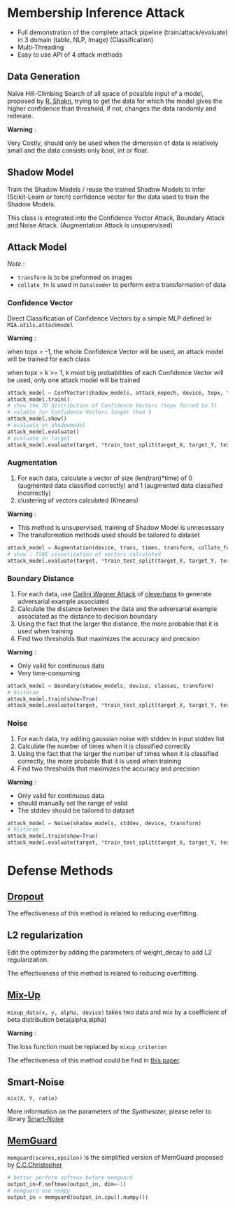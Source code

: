 # Membership Inference Attack

- Full demonstration of the complete attack pipeline (train/attack/evaluate) in 3 domain (table, NLP, Image) (Classification)
- Multi-Threading
- Easy to use API of 4 attack methods

## Data Generation

Naïve Hill-Climbing Search of all space of possible input of a model, proposed by [R. Shokri](https://arxiv.org/abs/1610.05820), trying to get the data for which the model gives the higher confidence than threshold, if not, changes the data randomly and reiterate.

**Warning** :

Very Costly, should only be used when the dimension of data is relatively small and the data consists only bool, int or float.

## Shadow Model

Train the Shadow Models / reuse the trained Shadow Models to infer (Scikit-Learn or torch) confidence vector for the data used to train the Shadow Models.

This class is integrated into the Confidence Vector Attack, Boundary Attack and Noise Attack. (Augmentation Attack is unsupervised)

## Attack Model

*Note* :

- `transform` is to be preformed on images
- `collate_fn` is used in `Dataloader` to perform extra transformation of data

### Confidence Vector

Direct Classification of Confidence Vectors by a simple MLP defined in `MIA.utils.attackmodel`

**Warning** :

when topx = -1, the whole Confidence Vector will be used, an attack model will be trained for each class

when topx = k >= 1, k most big probabilities of each Confidence Vector will be used, only one attack model will be
trained

```python
attack_model = ConfVector(shadow_models, attack_nepoch, device, topx, transform)
attack_model.train()
# show the 3D distribution of Confidence Vectors (topx forced to 3)
# valable for Confidence Vectors longer than 3
attack_model.show()
# evaluate on shadowmodel
attack_model.evaluate()
# evaluate on target
attack_model.evaluate(target, *train_test_split(target_X, target_Y, test_size=0.5, random_state=42))

```

### Augmentation

1. For each data, calculate a vector of size (len(tran)*time) of 0 (augmented data classified correctly) and 1 (augmented data classified incorrectly)
2. clustering of vectors calculated (Kmeans)

**Warning** :

- This method is unsupervised, training of Shadow Model is unnecessary
- The transformation methods used should be tailored to dataset

```python
attack_model = Augmentation(device, trans, times, transform, collate_fn, batch_size)
# show : TSNE visualization of vectors calculated
attack_model.evaluate(target, *train_test_split(target_X, target_Y, test_size=0.5, random_state=42), show=True)
```

### Boundary Distance

1. For each data, use [Carlini Wagner Attack](https://arxiv.org/abs/1608.04644) of [cleverhans](https://github.com/cleverhans-lab/cleverhans/blob/master/cleverhans/torch/attacks/carlini_wagner_l2.py)
   to generate adversarial example associated
2. Calculate the distance between the data and the adversarial example associated as the distance to decision boundary
3. Using the fact that the larger the distance, the more probable that it is used when training
4. Find two thresholds that maximizes the accuracy and precision

**Warning** :

- Only valid for continuous data
- Very time-consuming

```python
attack_model = Boundary(shadow_models, device, classes, transform)
# historam 
attack_model.train(show=True)
attack_model.evaluate(target, *train_test_split(target_X, target_Y, test_size=0.5, random_state=42))
```

### Noise

1. For each data, try adding gaussian noise with stddev in input stddev list
2. Calculate the number of times when it is classified correctly
3. Using the fact that the larger the number of times when it is classified correctly, the more probable that it is used
   when training
4. Find two thresholds that maximizes the accuracy and precision

**Warning** :

- Only valid for continuous data
- should manually set the range of valid
- The stddev should be tailored to dataset

```python
attack_model = Noise(shadow_models, stddev, device, transform)
# historam
attack_model.train(show=True)
attack_model.evaluate(target, *train_test_split(target_X, target_Y, test_size=0.5, random_state=42))
```

# Defense Methods

## [Dropout](https://www.cs.toronto.edu/~rsalakhu/papers/srivastava14a.pdf)

The effectiveness of this method is related to reducing overfitting.

## L2 regularization

Edit the optimizer by adding the parameters of weight_decay  to add L2 regularization. 

The effectiveness of this method is related to reducing overfitting.

## [Mix-Up](https://doi.org/10.48550/arXiv.1710.09412)

`mixup_data(x, y, alpha, device)`  takes two data and mix by a coefficient of beta distribution beta(alpha,alpha)

**Warning** :

The loss function must be replaced by `mixup_criterion`

The effectiveness of this method could be find in [this paper](https://link.springer.com/chapter/10.1007/978-3-030-93206-0_3).

## Smart-Noise

`mix(X, Y, ratio)`

More information on the parameters of the _Synthesizer_, please refer to library [Smart-Noise](https://smartnoise.org)

## [MemGuard](https://doi.org/10.48550/arXiv.1909.10594)

`memguard(scores,epsilon)` is the simplified version of MemGuard proposed by [C.C.Christopher](https://github.com/cchoquette/membership-inference)

```python
# better perform softmax before memguard 
output_in=F.softmax(output_in, dim=-1)
# memguard use numpy
output_in = memguard(output_in.cpu().numpy())
```
